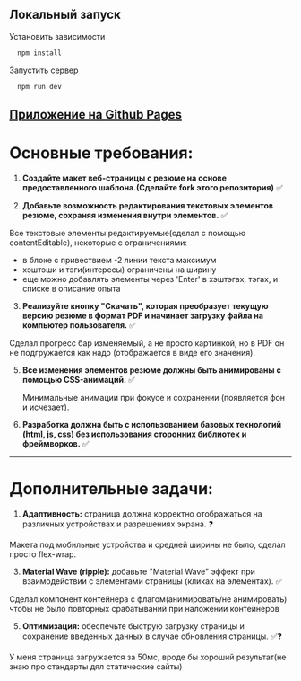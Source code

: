 ## Локальный запуск

Установить зависимости
```bash
  npm install
```
Запустить сервер

```bash
  npm run dev
```


## [Приложение на Github Pages](https://lovecloudzzz.github.io/front-end-entrance-exam/)

# Основные требования:

1. **Создайте макет веб-страницы с резюме на основе предоставленного шаблона.(Сделайте fork этого репозитория)** ✅

2. **Добавьте возможность редактирования текстовых элементов резюме, сохраняя изменения внутри элементов.** ✅
   
Все текстовые элементы редактируемые(сделал с помощью contentEditable), некоторые с ограничениями:
  * в блоке с привествием -2 линии текста максимум
  * хэштэши и тэги(интересы) ограничены на ширину
  * еще можно добавлять элементы через 'Enter' в хэштэгах, тэгах, и списке в описание опыта

3. **Реализуйте кнопку "Скачать", которая преобразует текущую версию резюме в формат PDF и начинает загрузку файла на компьютер пользователя.** ✅
   
Сделал прогресс бар изменяемый, а не просто картинкой, но в PDF он не подгружается как надо (отображается в виде его значения).

5. **Все изменения элементов резюме должны быть анимированы с помощью CSS-анимаций.** ✅
    
   Минимальные анимации при фокусе и сохранении (появляется фон и исчезает).

7. **Разработка должна быть с использованием базовых технологий (html, js, css) без использования сторонних библиотек и фреймворков.** ✅

---

# Дополнительные задачи:

1. **Адаптивность:** страница должна корректно отображаться на различных устройствах и разрешениях экрана. ❓️
   
Макета под мобильные устройства и средней ширины не было, сделал просто flex-wrap.


3. **Material Wave (ripple):** добавьте "Material Wave" эффект при взаимодействии с элементами страницы (кликах на элементах). ✅
   
Сделал компонент контейнера с флагом(анимировать/не анимировать) чтобы не было повторных срабатываний при наложении контейнеров

5. **Оптимизация:** обеспечьте быструю загрузку страницы и сохранение введенных данных в случае обновления страницы. ✅❓️
   
У меня страница загружается за 50мс, вроде бы хороший результат(не знаю про стандарты дял статические сайты)
